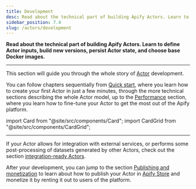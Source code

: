 ```yaml
---
title: Development
desc: Read about the technical part of building Apify Actors. Learn to define Actor inputs, build new versions, persist Actor state, and choose base Docker images.
sidebar_position: 7.4
slug: /actors/development
---
```


**Read about the technical part of building Apify Actors. Learn to define Actor inputs, build new versions, persist Actor state, and choose base Docker images.**

---

This section will guide you through the whole story of [Actor](../index.mdx) development.

You can follow chapters sequentially from [Quick start](./quick_start/index.mdx), where you learn how to create your first Actor in just a few minutes, through the more technical sections describing the whole Actor model, up to the [Performance](./performance.md) section, where you learn how to fine-tune your Actor to get the most out of the Apify platform.

import Card from "@site/src/components/Card";
import CardGrid from "@site/src/components/CardGrid";

<CardGrid>
    <Card
        title="Quick start"
        to="/platform/actors/development/quick-start"
        desc="Create your first Actor using Apify Console IDE or locally."
    />
    <Card
        title="Actor definition"
        to="/platform/actors/development/actor-definition"
        desc="Learn how to turn your arbitrary code into an Actor simply by adding an Actor definition directory."
    />
    <Card
        title="Programming interface"
        to="/platform/actors/development/programming-interface"
        desc="Learn about the programming interface of Apify Actors, important commands and features provided by the Apify SDK, and how to use them in your Actors."
    />
    <Card
        title="Deployment"
        to="/platform/actors/development/deployment"
        desc="Learn how to deploy your Actors to the Apify platform and build them."
    />
    <Card
        title="Builds and runs"
        to="/platform/actors/development/builds-and-runs"
        desc="Learn about Actor builds and runs, their lifecycle, versioning, and other properties."
    />
    <Card
        title="Performance"
        to="/platform/actors/development/Performance"
        desc="Learn how to get the maximum value out of your Actors, minimize costs, and maximize results."
    />
</CardGrid>

---

If your Actor allows for integration with external services, or performs some post-processing of datasets generated by other Actors, check out the section [integration-ready Actors](../../integrations/actors/integration_ready_actors.md).

After your development, you can jump to the section [Publishing and monetization](../publishing/index.mdx) to learn about how to publish your Actor in [Apify Store](https://apify.com/store) and monetize it by renting it out to users of the platform.
